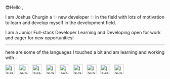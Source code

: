 :sunglasses:Hello ,

I am Joshua Churgin a :sparkles: new developer :sparkles: in the field with lots of motivation to learn and develop myself in the development field.

I am a Junior Full-stack Developer Learning and Developing open for work and eager for new opportunities!

---

here are some of the languages I touched a bit and am learning and working with :

<img align="left" alt="java" width="30px" style="padding-right:10px" src="https://cdn.jsdelivr.net/gh/devicons/devicon/icons/html5/html5-original-wordmark.svg" />
<img align="left" alt="java" width="30px" style="padding-right:10px" src="https://cdn.jsdelivr.net/gh/devicons/devicon/icons/css3/css3-original-wordmark.svg" />
<img align="left" alt="java" width="30px" style="padding-right:10px" src="https://cdn.jsdelivr.net/gh/devicons/devicon/icons/javascript/javascript-original.svg" />
<img align="left" alt="java" width="30px" style="padding-right:10px" background="black" src="https://cdn.jsdelivr.net/gh/devicons/devicon/icons/react/react-original-wordmark.svg" />
<img align="left" alt="java" width="30px" style="padding-right:10px" src="https://cdn.jsdelivr.net/gh/devicons/devicon/icons/typescript/typescript-original.svg" />

<img align="left" alt="java" width="30px" style="padding-right:10px" src="https://cdn.jsdelivr.net/gh/devicons/devicon/icons/mysql/mysql-original-wordmark.svg" />
<img align="left" alt="java" width="30px" style="padding-right:10px" src="https://cdn.jsdelivr.net/gh/devicons/devicon/icons/express/express-original-wordmark.svg" />
<img align="left" alt="java" width="30px" style="padding-right:10px" src="https://cdn.jsdelivr.net/gh/devicons/devicon/icons/mongodb/mongodb-original-wordmark.svg" />
<img align="left" alt="java" width="30px" style="padding-right:10px" src="https://cdn.jsdelivr.net/gh/devicons/devicon/icons/bootstrap/bootstrap-original-wordmark.svg" />



<!--
**JChurgin/JChurgin** is a ✨ _special_ ✨ repository because its `README.md` (this file) appears on your GitHub profile.

Here are some ideas to get you started:

- 🔭 I’m currently working on ...
- 🌱 I’m currently learning ...
- 👯 I’m looking to collaborate on ...
- 🤔 I’m looking for help with ...
- 💬 Ask me about ...
- 📫 How to reach me: ...
- 😄 Pronouns: ...
- ⚡ Fun fact: ...
-->
